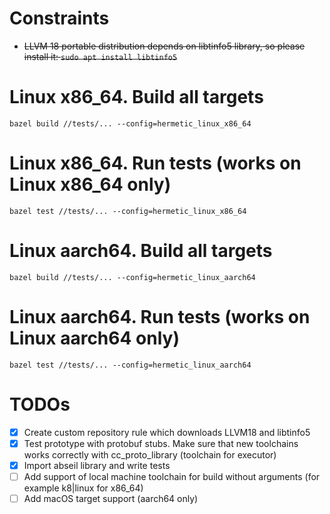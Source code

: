 # Constraints
- <s>LLVM 18 portable distribution depends on libtinfo5 library, so please install it: `sudo apt install libtinfo5`</s>

# Linux x86_64. Build all targets
`bazel build //tests/... --config=hermetic_linux_x86_64`

# Linux x86_64. Run tests (works on Linux x86_64 only)
`bazel test //tests/... --config=hermetic_linux_x86_64`

# Linux aarch64. Build all targets
`bazel build //tests/... --config=hermetic_linux_aarch64`

# Linux aarch64. Run tests (works on Linux aarch64 only)
`bazel test //tests/... --config=hermetic_linux_aarch64`

# TODOs
- [X] Create custom repository rule which downloads LLVM18 and libtinfo5
- [X] Test prototype with protobuf stubs. Make sure that new toolchains works correctly with cc_proto_library (toolchain for executor)
- [X] Import abseil library and write tests
- [ ] Add support of local machine toolchain for build without arguments (for example k8|linux for x86_64)
- [ ] Add macOS target support (aarch64 only)
